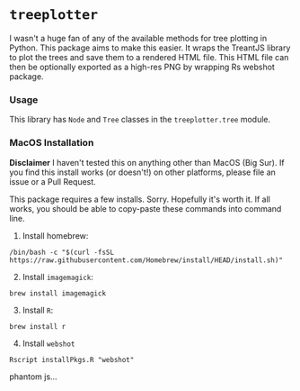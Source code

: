 # `treeplotter`
I wasn't a huge fan of any of the available methods for tree plotting in Python. This package aims to make this easier. It wraps the TreantJS library to plot the trees and save them to a rendered HTML file. This HTML file can then be optionally exported as a high-res PNG by wrapping Rs webshot package.

### Usage
This library has `Node` and `Tree` classes in the `treeplotter.tree` module. 

### MacOS Installation
**Disclaimer**
I haven't tested this on anything other than MacOS (Big Sur). If you find this install works (or doesn't!) on other platforms, please file an issue or a Pull Request. 

This package requires a few installs. Sorry. Hopefully it's worth it. If all works, you should be able to copy-paste these commands into command line. 

1. Install homebrew:
```
/bin/bash -c "$(curl -fsSL https://raw.githubusercontent.com/Homebrew/install/HEAD/install.sh)"
```
2. Install `imagemagick`:
```
brew install imagemagick
```
3. Install `R`:
```
brew install r
```
4. Install `webshot`
```
Rscript installPkgs.R "webshot"
```
phantom js...